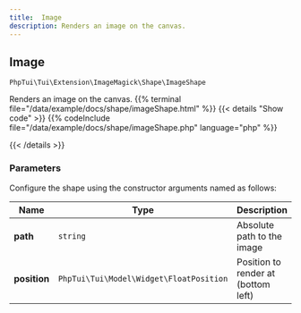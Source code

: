```yaml
---
title:  Image 
description: Renders an image on the canvas.
---
```

##  Image 

`PhpTui\Tui\Extension\ImageMagick\Shape\ImageShape`

Renders an image on the canvas.
{{% terminal file="/data/example/docs/shape/imageShape.html" %}}
{{< details "Show code"  >}}
{{% codeInclude file="/data/example/docs/shape/imageShape.php" language="php" %}}

{{< /details >}}
### Parameters

Configure the shape using the constructor arguments named as follows:

| Name | Type | Description |
| --- | --- | --- |
| **path** | `string` | Absolute path to the image |
| **position** | `PhpTui\Tui\Model\Widget\FloatPosition` | Position to render at (bottom left) |
